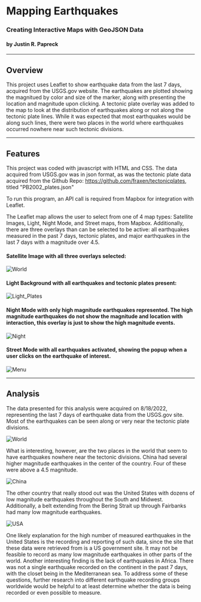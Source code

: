 # Mapping Earthquakes
### Creating Interactive Maps with GeoJSON Data
#### by Justin R. Papreck
---

## Overview
This project uses Leaflet to show earthquake data from the last 7 days, acquired from the USGS.gov website. The earthquakes are plotted showing the magnitued by color and size of the marker, along with presenting the location and magnitude upon clicking. A tectonic plate overlay was added to the map to look at the distribution of earthquakes along or not along the tectonic plate lines. While it was expected that most earthquakes would be along such lines, there were two places in the world where earthquakes occurred nowhere near such tectonic divisions. 

---
## Features
This project was coded with javascript with HTML and CSS. The data acquired from USGS.gov was in json format, as was the tectonic plate data acquired from the Github Repo: https://github.com/fraxen/tectonicplates, titled "PB2002_plates.json"

To run this program, an API call is required from Mapbox for integration with Leaflet. 

The Leaflet map allows the user to select from one of 4 map types: Satellite Images, Light, Night Mode, and Street maps, from Mapbox. Additionally, there are three overlays than can be selected to be active: all earthquakes measured in the past 7 days, tectonic plates, and major earthquakes in the last 7 days with a magnitude over 4.5.  

#### Satellite Image with all three overlays selected:

![World](https://user-images.githubusercontent.com/33167541/185512348-0c8e8748-c49b-47f5-a951-7967df08b7b2.png)


#### Light Background with all earthquakes and tectonic plates present: 

![Light_Plates](https://user-images.githubusercontent.com/33167541/185512460-d0a87391-4ed9-4d24-95e5-1c750622a58f.png)


#### Night Mode with only high magnitude earthquakes represented. The high magnitude earthquakes do not show the magnitude and location with interaction, this overlay is just to show the high magnitude events. 

![Night](https://user-images.githubusercontent.com/33167541/185512578-7ac85493-b21e-4a2b-a1f6-f7e1c4446ac3.png)


#### Street Mode with all earthquakes activated, showing the popup when a user clicks on the earthquake of interest.  

![Menu](https://user-images.githubusercontent.com/33167541/185512677-0ff0bc5a-20bb-43f1-84a9-ac324b0641d8.png)



---
## Analysis
The data presented for this analysis were acquired on 8/18/2022, representing the last 7 days of earthquake data from the USGS.gov site. Most of the earthquakes can be seen along or very near the tectonic plate divisions. 


![World](https://user-images.githubusercontent.com/33167541/185511032-f8df1dd2-4cc4-44dc-bb17-78155d4aaf2e.png)



What is interesting, however, are the two places in the world that seem to have earthquakes nowhere near the tectonic divisions. China had several higher magnitude earthquakes in the center of the country. Four of these were above a 4.5 magnitude. 



![China](https://user-images.githubusercontent.com/33167541/185511379-8b82c3ac-2b3d-41a7-b720-886aaa91c8a2.png)



The other country that really stood out was the United States with dozens of low magnitude earthquakes throughout the South and Midwest. Additionally, a belt extending from the Bering Strait up through Fairbanks had many low magnitude earthquakes. 



![USA](https://user-images.githubusercontent.com/33167541/185511670-91529069-e43f-4eaa-ac2d-7a5caa7bd13d.png)


  One likely explanation for the high number of measured earthquakes in the United States is the recording and reporting of such data, since the site that these data were retrieved from is a US government site. It may not be feasible to record as many low magnitude earthquakes in other parts of the world. Another interesting finding is the lack of earthquakes in Africa. There was not a single earthquake recorded on the continent in the past 7 days, with the closet being in the Mediterranean sea. To address some of these questions, further research into different earthquake recording groups worldwide would be helpful to at least determine whether the data is being recorded or even possible to measure. 
  


